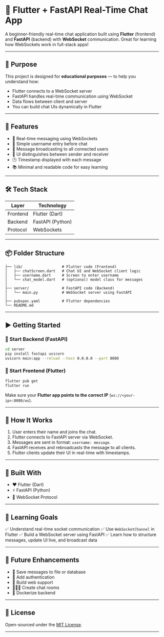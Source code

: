 # 💬 Flutter + FastAPI Real-Time Chat App

A beginner-friendly real-time chat application built using **Flutter** (frontend) and **FastAPI** (backend) with **WebSocket** communication.
Great for learning how WebSockets work in full-stack apps!

---

## 🎯 Purpose

This project is designed for **educational purposes** — to help you understand how:

* Flutter connects to a WebSocket server
* FastAPI handles real-time communication using WebSocket
* Data flows between client and server
* You can build chat UIs dynamically in Flutter

---

## 🚀 Features

* 🔁 Real-time messaging using WebSockets
* 👤 Simple username entry before chat
* 📩 Message broadcasting to all connected users
* 🧭 UI distinguishes between sender and receiver
* 🕒 Timestamp displayed with each message
* 📚 Minimal and readable code for easy learning

---

## 🛠️ Tech Stack

| Layer    | Technology       |
| -------- | ---------------- |
| Frontend | Flutter (Dart)   |
| Backend  | FastAPI (Python) |
| Protocol | WebSockets       |

---

## 📦 Folder Structure

```
├── lib/                  # Flutter code (Frontend)
│   ├── chatScreen.dart   # Chat UI and WebSocket client logic
│   ├── username.dart     # Screen to enter username
│   └── chat_model.dart   # (optional) model class for messages
│
├── server/               # FastAPI code (Backend)
│   └── main.py           # WebSocket server using FastAPI
│
├── pubspec.yaml          # Flutter dependencies
└── README.md
```

---

## ▶️ Getting Started

### 📡 Start Backend (FastAPI)

```bash
cd server
pip install fastapi uvicorn
uvicorn main:app --reload --host 0.0.0.0 --port 8080
```

### 📱 Start Frontend (Flutter)

```bash
flutter pub get
flutter run
```

Make sure your **Flutter app points to the correct IP** (`ws://<your-ip>:8080/ws`).

---

## 💬 How It Works

1. User enters their name and joins the chat.
2. Flutter connects to FastAPI server via WebSocket.
3. Messages are sent in format: `username: message`.
4. FastAPI receives and rebroadcasts the message to all clients.
5. Flutter clients update their UI in real-time with timestamps.

---

## 🧱 Built With

* ❤️ Flutter (Dart)
* ⚡ FastAPI (Python)
* 🔗 WebSocket Protocol

---

## 🧪 Learning Goals

✅ Understand real-time socket communication
✅ Use `WebSocketChannel` in Flutter
✅ Build a WebSocket server using FastAPI
✅ Learn how to structure messages, update UI live, and broadcast data

---

## 📌 Future Enhancements

* 💾 Save messages to file or database
* 🔐 Add authentication
* 📱 Build web support
* 🧑‍🤝‍🧑 Create chat rooms
* 🐳 Dockerize backend

---

## 📃 License

Open-sourced under the [MIT License](LICENSE).

---